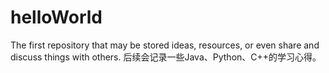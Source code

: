 # helloWorld
The first repository that may be stored ideas, resources, or even share and discuss things with others.
后续会记录一些Java、Python、C++的学习心得。
